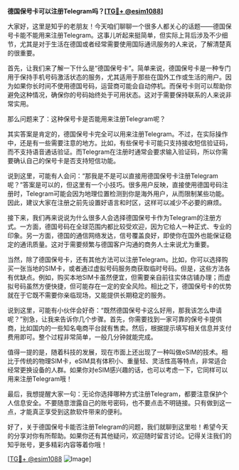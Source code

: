 **德国保号卡可以注册Telegram吗？[[TG💪+ @esim1088](https://t.me/s/esim1088)]**

大家好，这里是知乎的老朋友！今天咱们聊聊一个很多人都关心的话题——德国保号卡能不能用来注册Telegram。这事儿听起来挺简单，但实际上背后涉及不少细节，尤其是对于生活在德国或者经常需要使用国际通讯服务的人来说，了解清楚真的很重要。

首先，让我们来了解一下什么是“德国保号卡”。简单来说，德国保号卡是一种专门用于保持手机号码激活状态的服务，尤其适用于那些在国外工作或生活的用户。因为如果你长时间不使用德国号码，运营商可能会自动停机。而保号卡则可以帮助你避免这种情况，确保你的号码始终处于可用状态。这对于需要保持联系的人来说非常实用。

那么问题来了：这种保号卡是否能用来注册Telegram呢？

其实答案是肯定的，德国保号卡完全可以用来注册Telegram。不过，在实际操作中，还是有一些需要注意的地方。比如，有些保号卡可能只支持接收短信验证码，而不支持语音通话验证。而Telegram在注册时通常会要求输入验证码，所以你需要确认自己的保号卡是否支持短信功能。

说到这里，可能有人会问：“那我是不是可以直接用德国保号卡注册Telegram呢？”答案是可以的，但这里有一个小技巧。很多用户反映，直接使用德国号码注册时，Telegram可能会因为地理位置检测到你是海外用户，从而限制某些功能。因此，建议大家在注册之前先设置好语言和时区，这样可以减少不必要的麻烦。

接下来，我们再来说说为什么很多人会选择德国保号卡作为Telegram的注册方式。一方面，德国号码在全球范围内都比较受欢迎，因为它给人一种正式、专业的印象。另一方面，德国的通信网络发达，信号覆盖良好，即使你在国外也能保证稳定的通讯质量。这对于需要频繁与德国客户沟通的商务人士来说尤为重要。

当然，除了德国保号卡，还有其他方法可以注册Telegram。比如，你可以选择购买一张当地的SIM卡，或者通过虚拟号码服务商获取临时号码。但是，这些方法各有优缺点。例如，购买本地SIM卡虽然便宜，但需要亲自前往实体店铺办理；而虚拟号码虽然方便快捷，但可能存在一定的安全风险。相比之下，德国保号卡的优势就在于它既不需要你亲临现场，又能提供长期稳定的服务。

说到这里，可能有小伙伴会好奇：“既然德国保号卡这么好用，那我该怎么申请呢？”别急，让我来告诉你几个步骤。首先，你需要找到一家可靠的保号卡提供商，比如国内的一些知名电商平台就有售卖。然后，根据提示填写相关信息并支付费用即可。整个过程非常简单，一般几分钟就能完成。

值得一提的是，随着科技的发展，现在市面上还出现了一种叫做eSIM的技术。相比于传统的物理SIM卡，eSIM具有体积小、重量轻、灵活性高等特点，非常适合经常更换设备的人群。如果你对eSIM感兴趣的话，也可以考虑一下，它同样可以用来注册Telegram哦！

最后，我想提醒大家一句：无论你选择哪种方式注册Telegram，都要注意保护个人信息安全。不要随意泄露自己的账号密码，也不要点击不明链接。只有做到这一点，才能真正享受到这款软件带来的便利。

好了，关于德国保号卡能否注册Telegram的问题，我们就聊到这里啦！希望今天的分享对你有所帮助。如果你还有其他疑问，欢迎随时留言讨论。记得关注我们的知乎账号，更多精彩内容等着你哦！

[[TG💪+ @esim1088](https://t.me/s/esim1088) ![Image](https://i.postimg.cc/4NQfJmqS/Snipaste-2025-05-13-00-14-12.png)]